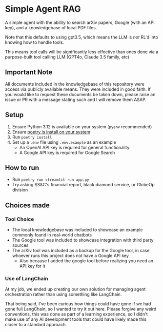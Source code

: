 # Simple Agent RAG

A simple agent with the ability to search arXiv papers, Google (with an API key), and a knowledgebase of local PDF files.

Note that this defaults to using gpt3.5, which means the LLM is *not* RL'd into knowing how to handle tools.

This means tool calls will be significantly less effective than ones done via a purpose-built tool calling LLM (GPT4o, Claude 3.5 family, etc)

## Important Note

All documents included in the knowledgebase of this repository were access via publicly available means. They were included in good faith. If you would like to request these documents be taken down, please raise an issue or PR with a message stating such and I will remove them ASAP.

## Setup

1. Ensure Python 3.12 is available on your system (`pyenv` recommended)
2. Ensure [poetry is install on your system](https://python-poetry.org/docs/)
3. Run `poetry install`
4. Set up a `.env` file using `.env.example` as an example
    - An OpenAI API key is required for general functionality
    - A Google API key is required for Google Search

## How to run

- Run `poetry run streamlit run app.py`
- Try asking SS&C's financial report, black diamond service, or GlobeOp division

## Choices made

### Tool Choice

- The local knowledgebase was included to showcase an example commonly found in real-world chatbots
- The Google tool was included to showcase integration with third party sources
- The arXiv tool was included as a backup for the Google tool, in case whoever runs this project does not have a Google API key
    - Also because I added the google tool before realizing you need an API key for it

### Use of LangChain

At my job, we ended up creating our own solution for managing agent orchestration rather than using something like LangChain.

That being said, I've been curious how things could have gone if we had gone full LangChain, so I wanted to try it out here. Please forgive any weird conventions, this was done as part of a learning experience, so I didn't make use of any AI development tools that could have likely made this closer to a standard approach.
